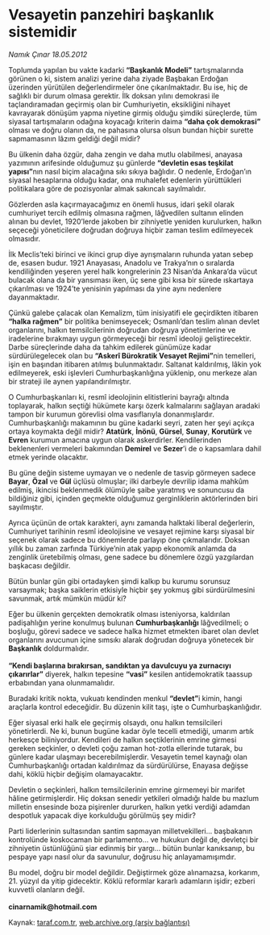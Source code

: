 # Vesayetin panzehiri başkanlık sistemidir

*Namık Çınar 18.05.2012*

<div class="yazi"><p>Toplumda yapılan bu vakte kadarki <b>“Başkanlık Modeli”</b> tartışmalarında görünen o ki, sistem analizi yerine daha ziyade Başbakan Erdoğan üzerinden yürütülen değerlendirmeler öne çıkarılmaktadır. Bu ise, hiç de sağlıklı bir durum olmasa gerektir. İlk doksan yılını demokrasi ile taçlandıramadan geçirmiş olan bir Cumhuriyetin, eksikliğini nihayet kavrayarak dönüşüm yapma niyetine girmiş olduğu şimdiki süreçlerde, tüm siyasal tartışmaların odağına koyacağı kriterin daima <b>“daha çok demokrasi”</b> olması ve doğru olanın da, ne pahasına olursa olsun bundan hiçbir surette sapmamasının lâzım geldiği değil midir?</p>
<p>Bu ülkenin daha özgür, daha zengin ve daha mutlu olabilmesi, anayasa yazımının arifesinde olduğumuz şu günlerde <b>“devletin esas teşkilat yapısı”</b>nın nasıl biçim alacağına sıkı sıkıya bağlıdır. O nedenle, Erdoğan’ın siyasal hesaplarına olduğu kadar, ona muhalefet edenlerin yürüttükleri politikalara göre de pozisyonlar almak sakıncalı sayılmalıdır.</p>
<p>Gözlerden asla kaçırmayacağımız en önemli husus, idari şekil olarak cumhuriyet tercih edilmiş olmasına rağmen, lâğvedilen sultanın elinden alınan bu devlet, 1920’lerde jakoben bir zihniyetle yeniden kurulurken, halkın seçeceği yöneticilere doğrudan doğruya hiçbir zaman teslim edilmeyecek olmasıdır.</p>
<p>İlk Meclis’teki birinci ve ikinci grup diye ayrışmaların ruhunda yatan sebep de, esasen budur. 1921 Anayasası, Anadolu ve Trakya’nın o sıralarda kendiliğinden yeşeren yerel halk kongrelerinin 23 Nisan’da Ankara’da vücut bulacak olana da bir yansıması iken, üç sene gibi kısa bir sürede ıskartaya çıkarılması ve 1924’te yenisinin yapılması da yine aynı nedenlere dayanmaktadır.</p>
<p>Çünkü galebe çalacak olan Kemalizm, tüm inisiyatifi ele geçirdikten itibaren <b>“halka rağmen”</b> bir politika benimseyecek; Osmanlı’dan teslim alınan devlet organlarını, halkın temsilcilerinin doğrudan doğruya yönetimlerine ve iradelerine bırakmayı uygun görmeyeceği bir resmî ideoloji geliştirecektir. Darbe süreçlerinde daha da tahkim edilerek günümüze kadar sürdürülegelecek olan bu <b>“Askerî Bürokratik Vesayet Rejimi”</b>nin temelleri, işin en başından itibaren atılmış bulunmaktadır. Saltanat kaldırılmış, lâkin yok edilmeyerek, eski işlevleri Cumhurbaşkanlığına yüklenip, onu merkeze alan bir strateji ile aynen yapılandırılmıştır.</p>
<p>O Cumhurbaşkanları ki, resmî ideolojinin elitistlerini bayrağı altında toplayarak, halkın seçtiği hükümete karşı özerk kalmalarını sağlayan aradaki tampon bir kurumun görevlisi olma vasıflarıyla donanmışlardır. Cumhurbaşkanlığı makamının bu güne kadarki seyri, zaten her şeyi açıkça ortaya koymakta değil midir? <b>Atatürk</b>, <b>İnönü</b>, <b>Gürsel</b>, <b>Sunay</b>, <b>Korutürk</b> ve <b>Evren</b> kurumun amacına uygun olarak askerdirler. Kendilerinden beklenenleri vermeleri bakımından <b>Demirel</b> ve <b>Sezer</b>’i de o kapsamlara dahil etmek yerinde olacaktır.</p>
<p>Bu güne değin sisteme uymayan ve o nedenle de tasvip görmeyen sadece <b>Bayar</b>, <b>Özal</b> ve <b>Gül</b> üçlüsü olmuşlar; ilki darbeyle devrilip idama mahkûm edilmiş, ikincisi beklenmedik ölümüyle şaibe yaratmış ve sonuncusu da bildiğiniz gibi, içinden geçmekte olduğumuz gerginliklerin aktörlerinden biri sayılmıştır.</p>
<p>Ayrıca üçünün de ortak karakteri, aynı zamanda halktaki liberal değerlerin, Cumhuriyet tarihinin resmî ideolojisine ve vesayet rejimine karşı siyasal bir seçenek olarak sadece bu dönemlerde parlayıp öne çıkmalarıdır. Doksan yıllık bu zaman zarfında Türkiye’nin atak yapıp ekonomik anlamda da zenginlik üretebilmiş olması, gene sadece bu dönemlere özgü yazgılardan başkacası değildir.</p>
<p>Bütün bunlar gün gibi ortadayken şimdi kalkıp bu kurumu sorunsuz varsaymak; başka saiklerin etkisiyle hiçbir şey yokmuş gibi sürdürülmesini savunmak, artık mümkün müdür ki?</p>
<p>Eğer bu ülkenin gerçekten demokratik olması isteniyorsa, kaldırılan padişahlığın yerine konulmuş bulunan <b>Cumhurbaşkanlığı</b> lâğvedilmeli; o boşluğu, görevi sadece ve sadece halka hizmet etmekten ibaret olan devlet organlarını avucunun içine sımsıkı alarak doğrudan doğruya yönetecek bir <b>Başkanlık</b> doldurmalıdır.<br/><br/><b>“Kendi başlarına bırakırsan, sandıktan ya davulcuyu ya zurnacıyı çıkarırlar”</b> diyerek, halkın tepesine <b>“vasi”</b> kesilen antidemokratik taassup erbabından yana olunmamalıdır. </p>
<p>Buradaki kritik nokta, vukuatı kendinden menkul <b>“devlet”</b>i kimin, hangi araçlarla kontrol edeceğidir. Bu düzenin kilit taşı, işte o Cumhurbaşkanlığıdır.</p>
<p>Eğer siyasal erki halk ele geçirmiş olsaydı, onu halkın temsilcileri yönetirlerdi. Ne ki, bunun bugüne kadar öyle tecelli etmediği, umarım artık herkesçe biliniyordur. Kendileri de halkın seçtiklerinin emrine girmesi gereken seçkinler, o devleti çoğu zaman hot-zotla ellerinde tutarak, bu günlere kadar ulaşmayı becerebilmişlerdir. Vesayetin temel kaynağı olan Cumhurbaşkanlığı ortadan kaldırılmaz da sürdürülürse, Enayasa değişse dahi, köklü hiçbir değişim olamayacaktır.</p>
<p>Devletin o seçkinleri, halkın temsilcilerinin emrine girmemeyi bir marifet hâline getirmişlerdir. Hiç doksan senedir yetkileri olmadığı halde bu mazlum milletin ensesinde boza pişirenler dururken, halkın yetki verdiği adamdan despotluk yapacak diye korkulduğu görülmüş şey midir?</p>
<p>Parti liderlerinin sultasından santim sapmayan milletvekilleri... başbakanın kontrolünde koskocaman bir parlamento... ve hukukun değil de, devletçi bir zihniyetin üstünlüğünü şiar edinmiş bir yargı... bütün bunlar kanıksanıp, bu pespaye yapı nasıl olur da savunulur, doğrusu hiç anlayamamışımdır.</p>
<p>Bu model, doğru bir model değildir. Değiştirmek göze alınamazsa, korkarım, 21. yüzyıl da yitip gidecektir. Köklü reformlar kararlı adamların işidir; ezberi kuvvetli olanların değil.<br/><br/><b>cinarnamik@hotmail.com</b></p>
</div>

Kaynak: [taraf.com.tr](http://www.taraf.com.tr/namik-cinar/makale-vesayetin-panzehiri-baskanlik-sistemidir.htm), [web.archive.org (arşiv bağlantısı)](http://web.archive.org/web/20131107125242/http://www.taraf.com.tr/namik-cinar/makale-vesayetin-panzehiri-baskanlik-sistemidir.htm)
